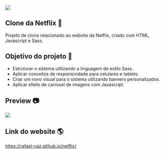 [![](https://img.shields.io/badge/Netflix-E50914?style=for-the-badge&logo=netflix&logoColor=white)](https://netflix-clone-bootcamp.netlify.app/)

## Clone da Netflix 🎥

Projeto de clone relacionado ao website da Netflix, criado com HTML, Javascript e Sass.

## Objetivo do projeto :rocket:

- Estruturar o sistema utilizando a linguagem de estilo Sass.
- Aplicar conceitos de responsividade para celulares e tablets.
- Criar um novo visual para o sistema utilizando banners personalizados.
- Aplicar efeito de carrosel de imagens com Javascript.

## Preview :camera:

<img src="https://github.com/rafael-vaz/netflix-clone-project/blob/main/netflix-clone-preview.jpg?raw=true">

## Link do website 🌎

https://rafael-vaz.github.io/netflix/
